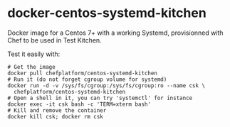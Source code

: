 docker-centos-systemd-kitchen
=============================

Docker image for a Centos 7+ with a working Systemd, provisionned with Chef
to be used in Test Kitchen.

Test it easily with:

    # Get the image
    docker pull chefplatform/centos-systemd-kitchen
    # Run it (do not forget cgroup volume for systemd)
    docker run -d -v /sys/fs/cgroup:/sys/fs/cgroup:ro --name csk \
      chefplatform/centos-systemd-kitchen
    # Open a shell in it, you can try 'systemctl' for instance
    docker exec -it csk bash -c 'TERM=xterm bash'
    # Kill and remove the container
    docker kill csk; docker rm csk
